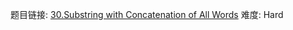 题目链接: [30.Substring with Concatenation of All Words][1]
难度: Hard

[1]: https://leetcode.com/problems/substring-with-concatenation-of-all-words/